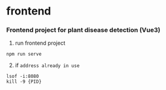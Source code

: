 # frontend

### Frontend project for plant disease detection (Vue3)

1. run frontend project
```shell
npm run serve
```

2. if `address already in use`
```shell
lsof -i:8080
kill -9 {PID}
```